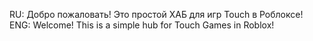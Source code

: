 RU: Добро пожаловать! Это простой ХАБ для игр Touch в Роблоксе!
ENG: Welcome! This is a simple hub for Touch Games in Roblox!
